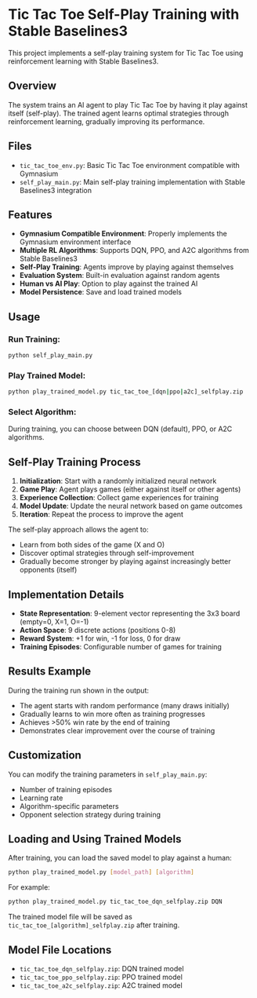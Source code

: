 # Tic Tac Toe Self-Play Training with Stable Baselines3

This project implements a self-play training system for Tic Tac Toe using reinforcement learning with Stable Baselines3.

## Overview

The system trains an AI agent to play Tic Tac Toe by having it play against itself (self-play). The trained agent learns optimal strategies through reinforcement learning, gradually improving its performance.

## Files

- `tic_tac_toe_env.py`: Basic Tic Tac Toe environment compatible with Gymnasium
- `self_play_main.py`: Main self-play training implementation with Stable Baselines3 integration

## Features

- **Gymnasium Compatible Environment**: Properly implements the Gymnasium environment interface
- **Multiple RL Algorithms**: Supports DQN, PPO, and A2C algorithms from Stable Baselines3
- **Self-Play Training**: Agents improve by playing against themselves
- **Evaluation System**: Built-in evaluation against random agents
- **Human vs AI Play**: Option to play against the trained AI
- **Model Persistence**: Save and load trained models

## Usage

### Run Training:
```bash
python self_play_main.py
```

### Play Trained Model:
```bash
python play_trained_model.py tic_tac_toe_[dqn|ppo|a2c]_selfplay.zip
```

### Select Algorithm:
During training, you can choose between DQN (default), PPO, or A2C algorithms.

## Self-Play Training Process

1. **Initialization**: Start with a randomly initialized neural network
2. **Game Play**: Agent plays games (either against itself or other agents)
3. **Experience Collection**: Collect game experiences for training
4. **Model Update**: Update the neural network based on game outcomes
5. **Iteration**: Repeat the process to improve the agent

The self-play approach allows the agent to:
- Learn from both sides of the game (X and O)
- Discover optimal strategies through self-improvement
- Gradually become stronger by playing against increasingly better opponents (itself)

## Implementation Details

- **State Representation**: 9-element vector representing the 3x3 board (empty=0, X=1, O=-1)
- **Action Space**: 9 discrete actions (positions 0-8)
- **Reward System**: +1 for win, -1 for loss, 0 for draw
- **Training Episodes**: Configurable number of games for training

## Results Example

During the training run shown in the output:
- The agent starts with random performance (many draws initially)
- Gradually learns to win more often as training progresses
- Achieves >50% win rate by the end of training
- Demonstrates clear improvement over the course of training

## Customization

You can modify the training parameters in `self_play_main.py`:
- Number of training episodes
- Learning rate
- Algorithm-specific parameters
- Opponent selection strategy during training

## Loading and Using Trained Models

After training, you can load the saved model to play against a human:

```bash
python play_trained_model.py [model_path] [algorithm]
```

For example:
```bash
python play_trained_model.py tic_tac_toe_dqn_selfplay.zip DQN
```

The trained model file will be saved as `tic_tac_toe_[algorithm]_selfplay.zip` after training.

## Model File Locations

- `tic_tac_toe_dqn_selfplay.zip`: DQN trained model
- `tic_tac_toe_ppo_selfplay.zip`: PPO trained model  
- `tic_tac_toe_a2c_selfplay.zip`: A2C trained model
